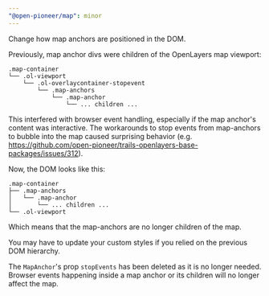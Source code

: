 ```yaml
---
"@open-pioneer/map": minor
---
```


Change how map anchors are positioned in the DOM.

Previously, map anchor divs were children of the OpenLayers map viewport:

```
.map-container
└── .ol-viewport
    └── .ol-overlaycontainer-stopevent
        └── .map-anchors
            └── .map-anchor
                └── ... children ...
```

This interfered with browser event handling, especially if the map anchor's content was interactive.
The workarounds to stop events from map-anchors to bubble into the map caused surprising behavior (e.g. https://github.com/open-pioneer/trails-openlayers-base-packages/issues/312).

Now, the DOM looks like this:

```
.map-container
├── .map-anchors
│   └── .map-anchor
│       └── ... children ...
└── .ol-viewport
```

Which means that the map-anchors are no longer children of the map.

You may have to update your custom styles if you relied on the previous DOM hierarchy.

The `MapAnchor`'s prop `stopEvents` has been deleted as it is no longer needed.
Browser events happening inside a map anchor or its children will no longer affect the map.
